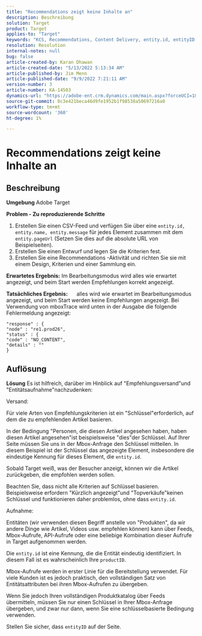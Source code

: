 ```yaml
---
title: "Recommendations zeigt keine Inhalte an"
description: Beschreibung
solution: Target
product: Target
applies-to: "Target"
keywords: "KCS, Recommendations, Content Delivery, entity.id, entityID, productID, key, identifier"
resolution: Resolution
internal-notes: null
bug: false
article-created-by: Karan Dhawan
article-created-date: "5/13/2022 5:13:34 AM"
article-published-by: Jim Menn
article-published-date: "9/9/2022 7:21:11 AM"
version-number: 3
article-number: KA-14503
dynamics-url: "https://adobe-ent.crm.dynamics.com/main.aspx?forceUCI=1&pagetype=entityrecord&etn=knowledgearticle&id=45c52a6f-7bd2-ec11-a7b5-00224809c101"
source-git-commit: 0c3e421beca46d9fe1952b1f98538a50697216a0
workflow-type: tm+mt
source-wordcount: '360'
ht-degree: 1%

---
```


# Recommendations zeigt keine Inhalte an

## Beschreibung


<b>Umgebung</b>
Adobe Target

<b>Problem - Zu reproduzierende Schritte</b>

1. Erstellen Sie einen CSV-Feed und verfügen Sie über eine `entity.id, entity.name, entity.message` für jedes Element zusammen mit dem `entity.pageUrl` (Setzen Sie dies auf die absolute URL von Beispielseiten).
2. Erstellen Sie einen Entwurf und legen Sie die Kriterien fest.
3. Erstellen Sie eine Recommendations -Aktivität und richten Sie sie mit einem Design, Kriterien und einer Sammlung ein.


<b>Erwartetes Ergebnis:</b>
Im Bearbeitungsmodus wird alles wie erwartet angezeigt, und beim Start werden Empfehlungen korrekt angezeigt.

<b>Tatsächliches Ergebnis:</b>
&#x200B; &#x200B; &#x200B; &#x200B; &#x200B; alles wird wie erwartet im Bearbeitungsmodus angezeigt, und beim Start werden keine Empfehlungen angezeigt.
Bei Verwendung von mboxTrace wird unten in der Ausgabe die folgende Fehlermeldung angezeigt:

```
"response" : {
"node" : "re1.prod26",
"status" : {
"code" : "NO_CONTENT",
"details" : ""
}
```

## Auflösung


<b>Lösung</b>
Es ist hilfreich, darüber im Hinblick auf &quot;Empfehlungsversand&quot;und &quot;Entitätsaufnahme&quot;nachzudenken:



Versand:

Für viele Arten von Empfehlungskriterien ist ein &quot;Schlüssel&quot;erforderlich, auf dem die zu empfehlenden Artikel basieren.

In der Bedingung &quot;Personen, die diesen Artikel angesehen haben, haben diesen Artikel angesehen&quot;ist beispielsweise &quot;dies&quot;der Schlüssel. Auf Ihrer Seite müssen Sie uns in der Mbox-Anfrage den Schlüssel mitteilen. In diesem Beispiel ist der Schlüssel das angezeigte Element, insbesondere die eindeutige Kennung für dieses Element, die `entity.id`.

Sobald Target weiß, was der Besucher anzeigt, können wir die Artikel zurückgeben, die empfohlen werden sollen.

Beachten Sie, dass nicht alle Kriterien auf Schlüssel basieren. Beispielsweise erfordern &quot;Kürzlich angezeigt&quot;und &quot;Topverkäufe&quot;keinen Schlüssel und funktionieren daher problemlos, ohne dass `entity.id`.



Aufnahme:

Entitäten (wir verwenden diesen Begriff anstelle von &quot;Produkten&quot;, da wir andere Dinge wie Artikel, Videos usw. empfehlen können) kann über Feeds, Mbox-Aufrufe, API-Aufrufe oder eine beliebige Kombination dieser Aufrufe in Target aufgenommen werden.

Die `entity.id` ist eine Kennung, die die Entität eindeutig identifiziert. In diesem Fall ist es wahrscheinlich Ihre `productID`.

Mbox-Aufrufe werden in erster Linie für die Bereitstellung verwendet. Für viele Kunden ist es jedoch praktisch, den vollständigen Satz von Entitätsattributen bei ihren Mbox-Aufrufen zu übergeben.

Wenn Sie jedoch Ihren vollständigen Produktkatalog über Feeds übermitteln, müssen Sie nur einen Schlüssel in Ihrer Mbox-Anfrage übergeben, und zwar nur dann, wenn Sie eine schlüsselbasierte Bedingung verwenden.



Stellen Sie sicher, dass `entityID` auf der Seite.
